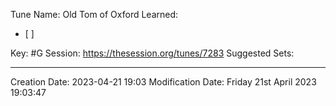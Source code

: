 Tune Name: Old Tom of Oxford
Learned: 
- [ ] 

Key: #G
Session: https://thesession.org/tunes/7283
Suggested Sets:

---
Creation Date: 2023-04-21 19:03
Modification Date: Friday 21st April 2023 19:03:47